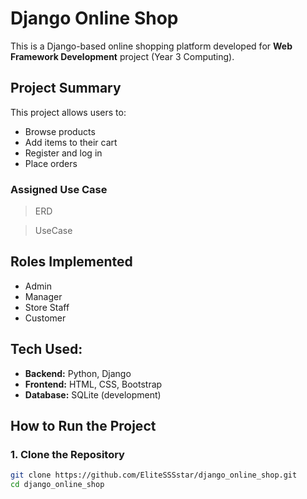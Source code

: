#  Django Online Shop

This is a Django-based online shopping platform developed for **Web Framework Development** project (Year 3 Computing).

##  Project Summary

This project allows users to:
- Browse products
- Add items to their cart
- Register and log in
- Place orders

### Assigned Use Case

> ERD  
 
> UseCase

##  Roles Implemented

- Admin
- Manager
- Store Staff
- Customer

##  Tech Used:

- **Backend:** Python, Django
- **Frontend:** HTML, CSS, Bootstrap
- **Database:** SQLite (development)

##  How to Run the Project

### 1. Clone the Repository
```bash
git clone https://github.com/EliteSSSstar/django_online_shop.git
cd django_online_shop
